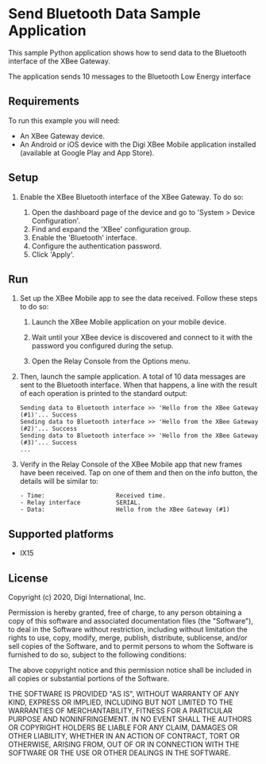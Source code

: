 Send Bluetooth Data Sample Application
======================================

This sample Python application shows how to send data to the Bluetooth
interface of the XBee Gateway.

The application sends 10 messages to the Bluetooth Low Energy interface

Requirements
------------
To run this example you will need:

* An XBee Gateway device.
* An Android or iOS device with the Digi XBee Mobile application installed
  (available at Google Play and App Store).

Setup
-----
1. Enable the XBee Bluetooth interface of the XBee Gateway. To do so:
   
   1. Open the dashboard page of the device and go to 'System > Device
      Configuration'.
   2. Find and expand the 'XBee' configuration group.
   3. Enable the 'Bluetooth' interface.
   4. Configure the authentication password.
   5. Click 'Apply'.

Run
---
1. Set up the XBee Mobile app to see the data received. Follow these steps to
   do so:

     1. Launch the XBee Mobile application on your mobile device.

     2. Wait until your XBee device is discovered and connect to it with the
        password you configured during the setup.

     3. Open the Relay Console from the Options menu.

3. Then, launch the sample application. A total of 10 data messages are sent
   to the Bluetooth interface. When that happens, a line with the result of
   each operation is printed to the standard output:

       Sending data to Bluetooth interface >> 'Hello from the XBee Gateway (#1)'... Success
       Sending data to Bluetooth interface >> 'Hello from the XBee Gateway (#2)'... Success
       Sending data to Bluetooth interface >> 'Hello from the XBee Gateway (#3)'... Success
       ...

4. Verify in the Relay Console of the XBee Mobile app that new frames have been
   received. Tap on one of them and then on the info button, the details will
   be similar to:

       - Time:                    Received time.
       - Relay interface          SERIAL.
       - Data:                    Hello from the XBee Gateway (#1)

Supported platforms
-------------------
* IX15

License
-------
Copyright (c) 2020, Digi International, Inc.

Permission is hereby granted, free of charge, to any person obtaining a copy
of this software and associated documentation files (the "Software"), to deal
in the Software without restriction, including without limitation the rights
to use, copy, modify, merge, publish, distribute, sublicense, and/or sell
copies of the Software, and to permit persons to whom the Software is
furnished to do so, subject to the following conditions:

The above copyright notice and this permission notice shall be included in all
copies or substantial portions of the Software.

THE SOFTWARE IS PROVIDED "AS IS", WITHOUT WARRANTY OF ANY KIND, EXPRESS OR
IMPLIED, INCLUDING BUT NOT LIMITED TO THE WARRANTIES OF MERCHANTABILITY,
FITNESS FOR A PARTICULAR PURPOSE AND NONINFRINGEMENT. IN NO EVENT SHALL THE
AUTHORS OR COPYRIGHT HOLDERS BE LIABLE FOR ANY CLAIM, DAMAGES OR OTHER
LIABILITY, WHETHER IN AN ACTION OF CONTRACT, TORT OR OTHERWISE, ARISING FROM,
OUT OF OR IN CONNECTION WITH THE SOFTWARE OR THE USE OR OTHER DEALINGS IN THE
SOFTWARE.
